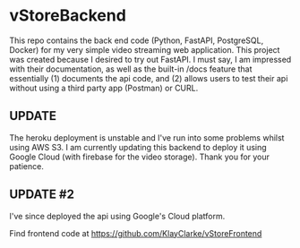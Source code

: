 # vStoreBackend
This repo contains the back end code (Python, FastAPI, PostgreSQL, Docker) for my very simple video streaming web application. This project was created because I desired to try out FastAPI. I must say, I am impressed with their documentation, as well as the built-in /docs feature that essentially (1) documents the api code, and (2) allows users to test their api without using a third party app (Postman) or CURL. 

## UPDATE

The heroku deployment is unstable and I've run into some problems whilst using AWS S3. I am currently updating this backend to deploy it using Google Cloud (with firebase for the video storage). Thank you for your patience.

## UPDATE #2

I've since deployed the api using Google's Cloud platform.

Find frontend code at https://github.com/KlayClarke/vStoreFrontend

